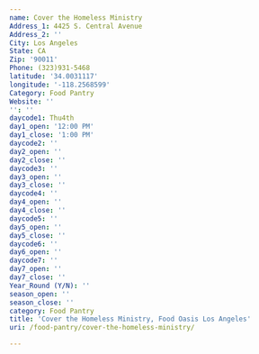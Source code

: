 ```yaml
---
name: Cover the Homeless Ministry
Address_1: 4425 S. Central Avenue
Address_2: ''
City: Los Angeles
State: CA
Zip: '90011'
Phone: (323)931-5468
latitude: '34.0031117'
longitude: '-118.2568599'
Category: Food Pantry
Website: ''
'': ''
daycode1: Thu4th
day1_open: '12:00 PM'
day1_close: '1:00 PM'
daycode2: ''
day2_open: ''
day2_close: ''
daycode3: ''
day3_open: ''
day3_close: ''
daycode4: ''
day4_open: ''
day4_close: ''
daycode5: ''
day5_open: ''
day5_close: ''
daycode6: ''
day6_open: ''
daycode7: ''
day7_open: ''
day7_close: ''
Year_Round (Y/N): ''
season_open: ''
season_close: ''
category: Food Pantry
title: 'Cover the Homeless Ministry, Food Oasis Los Angeles'
uri: /food-pantry/cover-the-homeless-ministry/

---
```

